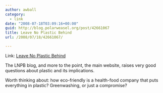 ```yaml
---
author: awball
category:
  - link
date: "2008-07-18T03:09:16+00:00"
guid: http://blog.polarweasel.org/post/42661067
title: Leave No Plastic Behind
url: /2008/07/18/42661067/

---
```

Link: [Leave No Plastic Behind](http://plastic.cheryllohrmann.com/blog/)

The LNPB blog, and more to the point, the main website, raises very good questions about plastic and its implications.

Worth thinking about: how eco-friendly is a health-food company that puts everything in plastic? Greenwashing, or just a compromise?
